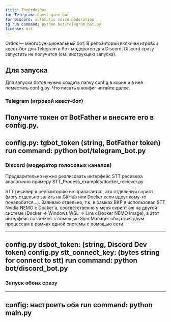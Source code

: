 ```yaml
---
title: TheOrdosBot
for Telegram: quest game bot
for Discord: automatic voice moderation
tg run command: python bot/telegram_bot.py
license: mit
---
```


Ordos — многофункциональный бот.
В репозиторий включен игровой квест-бот для Telegram и бот-модератор для Discord. Discord сразу запустить не получится (см. инструкцию запуска).

## Для запуска
Для запуска ботов нужно создать папку config в корне и в неё поместить config.py.
Что писать в конфиг читайте далее.

### Telegram (игровой квест-бот)
Получите токен от BotFather и внесите его в config.py.
---
config.py: tgbot_token (string, BotFather token)
run command: python bot/telegram_bot.py
---

### Discord (модератор голосовых каналов)

Предварительно нужно реализовать интерфейс STT ресивера аналогично примеру STT_Process_examples/docker_reciever.py

STT ресивер к репозиторию не прилагается, это отдельный скрипт (могу отдельно залить на GitHub или Docker если вдруг кому-то понадобится...).
Заливаю отдельно, т.к. в рамках ВКР я использовал STT Nvidia NEMO с Docker'a, соответственно у меня скрипт аж на другой системе (Docker -> Windows WSL -> Linux Docker NEMO Image), а этот интерфейс позволяет с помощью SyncManager общаться двум процессам в рамках одной системы с помощью сети.

---
config.py dsbot_token: (string, Discord Dev token)
config.py stt_connect_key: (bytes string for connect to stt)
run command: python bot/discord_bot.py
---

### Запуск обоих сразу
---
config: настроить оба
run command: python main.py
---
